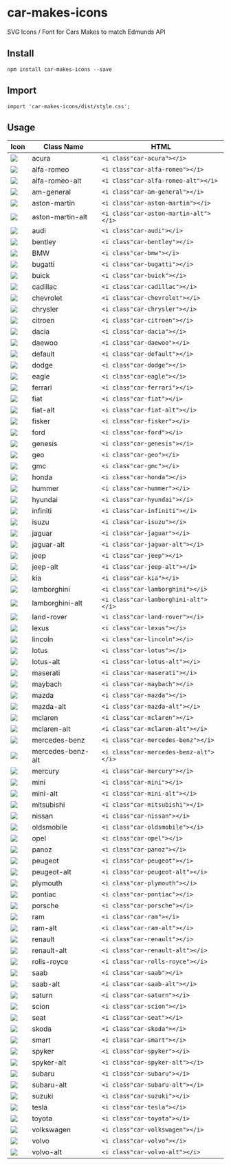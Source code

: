 # car-makes-icons
SVG Icons / Font for Cars Makes to match Edmunds API

## Install
`npm install car-makes-icons --save`

## Import
`import 'car-makes-icons/dist/style.css';`

## Usage

|Icon|Class Name|HTML|
|---|---|---|
| ![](./svgs/acura.svg) | acura | `<i class"car-acura"></i>`|
| ![](./svgs/alfa%20romeo.svg) | alfa-romeo | `<i class"car-alfa-romeo"></i>`|
| ![](./svgs/alfa%20romeo%20alt.svg) | alfa-romeo-alt | `<i class"car-alfa-romeo-alt"></i>`|
| ![](./svgs/am%20general.svg) | am-general | `<i class"car-am-general"></i>`|
| ![](./svgs/aston%20martin.svg) | aston-martin | `<i class"car-aston-martin"></i>`|
| ![](./svgs/aston%20martin%20alt.svg) | aston-martin-alt | `<i class"car-aston-martin-alt"></i>`|
| ![](./svgs/audi.svg) | audi | `<i class"car-audi"></i>`|
| ![](./svgs/bentley.svg) | bentley | `<i class"car-bentley"></i>`|
| ![](./svgs/bmw.svg) | BMW | `<i class"car-bmw"></i>`|
| ![](./svgs/bugatti.svg) | bugatti | `<i class"car-bugatti"></i>`|
| ![](./svgs/buick.svg) | buick | `<i class"car-buick"></i>`|
| ![](./svgs/cadillac.svg) | cadillac | `<i class"car-cadillac"></i>`|
| ![](./svgs/chevrolet.svg) | chevrolet | `<i class"car-chevrolet"></i>`|
| ![](./svgs/chrysler.svg) | chrysler | `<i class"car-chrysler"></i>`|
| ![](./svgs/citroen.svg) | citroen | `<i class"car-citroen"></i>`|
| ![](./svgs/dacia.svg) | dacia | `<i class"car-dacia"></i>`|
| ![](./svgs/daewoo.svg) | daewoo | `<i class"car-daewoo"></i>`|
| ![](./svgs/default.svg) | default | `<i class"car-default"></i>`| from material icons |
| ![](./svgs/dodge.svg) | dodge | `<i class"car-dodge"></i>`|
| ![](./svgs/eagle.svg) | eagle | `<i class"car-eagle"></i>`|
| ![](./svgs/ferrari.svg) | ferrari | `<i class"car-ferrari"></i>`|
| ![](./svgs/fiat.svg) | fiat | `<i class"car-fiat"></i>`|
| ![](./svgs/fiat%20alt.svg) | fiat-alt | `<i class"car-fiat-alt"></i>`|
| ![](./svgs/fisker.svg) | fisker | `<i class"car-fisker"></i>`|
| ![](./svgs/ford.svg) | ford | `<i class"car-ford"></i>`|
| ![](./svgs/genesis.svg) | genesis | `<i class"car-genesis"></i>`|
| ![](./svgs/geo.svg) | geo | `<i class"car-geo"></i>`|
| ![](./svgs/gmc.svg) | gmc | `<i class"car-gmc"></i>`|
| ![](./svgs/honda.svg) | honda | `<i class"car-honda"></i>`|
| ![](./svgs/hummer.svg) | hummer | `<i class"car-hummer"></i>`|
| ![](./svgs/hyundai.svg) | hyundai | `<i class"car-hyundai"></i>`|
| ![](./svgs/infiniti.svg) | infiniti | `<i class"car-infiniti"></i>`|
| ![](./svgs/isuzu.svg) | isuzu | `<i class"car-isuzu"></i>`|
| ![](./svgs/jaguar.svg) | jaguar | `<i class"car-jaguar"></i>`|
| ![](./svgs/jaguar%20alt.svg) | jaguar-alt | `<i class"car-jaguar-alt"></i>`|
| ![](./svgs/jeep.svg) | jeep | `<i class"car-jeep"></i>`|
| ![](./svgs/jeep%20alt.svg) | jeep-alt | `<i class"car-jeep-alt"></i>`|
| ![](./svgs/kia.svg) | kia | `<i class"car-kia"></i>`|
| ![](./svgs/lamborghini.svg) | lamborghini | `<i class"car-lamborghini"></i>`|
| ![](./svgs/lamborghini%20alt.svg) | lamborghini-alt | `<i class"car-lamborghini-alt"></i>`|
| ![](./svgs/land%20rover.svg) | land-rover | `<i class"car-land-rover"></i>`|
| ![](./svgs/lexus.svg) | lexus | `<i class"car-lexus"></i>`|
| ![](./svgs/lincoln.svg) | lincoln | `<i class"car-lincoln"></i>`|
| ![](./svgs/lotus.svg) | lotus | `<i class"car-lotus"></i>`|
| ![](./svgs/lotus%20alt.svg) | lotus-alt | `<i class"car-lotus-alt"></i>`|
| ![](./svgs/maserati.svg) | maserati | `<i class"car-maserati"></i>`|
| ![](./svgs/maybach.svg) | maybach | `<i class"car-maybach"></i>`|
| ![](./svgs/mazda.svg) | mazda | `<i class"car-mazda"></i>`|
| ![](./svgs/mazda%20alt.svg) | mazda-alt | `<i class"car-mazda-alt"></i>`|
| ![](./svgs/mclaren.svg) | mclaren | `<i class"car-mclaren"></i>`|
| ![](./svgs/mclaren%20alt.svg) | mclaren-alt | `<i class"car-mclaren-alt"></i>`|
| ![](./svgs/mercedes%20benz.svg) | mercedes-benz | `<i class"car-mercedes-benz"></i>`|
| ![](./svgs/mercedes%20benz%20alt.svg) | mercedes-benz-alt | `<i class"car-mercedes-benz-alt"></i>`|
| ![](./svgs/mercury.svg) | mercury | `<i class"car-mercury"></i>`|
| ![](./svgs/mini.svg) | mini | `<i class"car-mini"></i>`|
| ![](./svgs/mini%20alt.svg) | mini-alt | `<i class"car-mini-alt"></i>`|
| ![](./svgs/mitsubishi.svg) | mitsubishi | `<i class"car-mitsubishi"></i>`|
| ![](./svgs/nissan.svg) | nissan | `<i class"car-nissan"></i>`|
| ![](./svgs/oldsmobile.svg) | oldsmobile | `<i class"car-oldsmobile"></i>`|
| ![](./svgs/opel.svg) | opel | `<i class"car-opel"></i>`|
| ![](./svgs/panoz.svg) | panoz | `<i class"car-panoz"></i>`|
| ![](./svgs/peugeot.svg) | peugeot | `<i class"car-peugeot"></i>`|
| ![](./svgs/peugeot-alt.svg) | peugeot-alt | `<i class"car-peugeot-alt"></i>`|
| ![](./svgs/plymouth.svg) | plymouth | `<i class"car-plymouth"></i>`|
| ![](./svgs/pontiac.svg) | pontiac | `<i class"car-pontiac"></i>`|
| ![](./svgs/porsche.svg) | porsche | `<i class"car-porsche"></i>`|
| ![](./svgs/ram.svg) | ram | `<i class"car-ram"></i>`|
| ![](./svgs/ram%20alt.svg) | ram-alt | `<i class"car-ram-alt"></i>`|
| ![](./svgs/renault.svg) | renault | `<i class"car-renault"></i>`|
| ![](./svgs/renault-alt.svg) | renault-alt | `<i class"car-renault-alt"></i>`|
| ![](./svgs/rolls%20royce.svg) | rolls-royce | `<i class"car-rolls-royce"></i>`|
| ![](./svgs/saab.svg) | saab | `<i class"car-saab"></i>`|
| ![](./svgs/saab%20alt.svg) | saab-alt | `<i class"car-saab-alt"></i>`|
| ![](./svgs/saturn.svg) | saturn | `<i class"car-saturn"></i>`|
| ![](./svgs/scion.svg) | scion | `<i class"car-scion"></i>`|
| ![](./svgs/seat.svg) | seat | `<i class"car-seat"></i>`|
| ![](./svgs/skoda.svg) | skoda | `<i class"car-skoda"></i>`|
| ![](./svgs/smart.svg) | smart | `<i class"car-smart"></i>`|
| ![](./svgs/spyker.svg) | spyker | `<i class"car-spyker"></i>`|
| ![](./svgs/spyker%20alt.svg) | spyker-alt | `<i class"car-spyker-alt"></i>`|
| ![](./svgs/subaru.svg) | subaru | `<i class"car-subaru"></i>`|
| ![](./svgs/subaru%20alt.svg) | subaru-alt | `<i class"car-subaru-alt"></i>`|
| ![](./svgs/suzuki.svg) | suzuki | `<i class"car-suzuki"></i>`|
| ![](./svgs/tesla.svg) | tesla | `<i class"car-tesla"></i>`|
| ![](./svgs/toyota.svg) | toyota | `<i class"car-toyota"></i>`|
| ![](./svgs/volkswagen.svg) | volkswagen | `<i class"car-volkswagen"></i>`|
| ![](./svgs/volvo.svg) | volvo | `<i class"car-volvo"></i>`|
| ![](./svgs/volvo%20alt.svg) | volvo-alt | `<i class"car-volvo-alt"></i>`|


